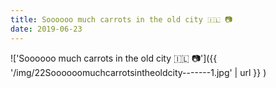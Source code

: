 ```yaml
---
title: Soooooo much carrots in the old city 🇮🇱 📷
date: 2019-06-23
---
```


!['Soooooo much carrots in the old city 🇮🇱 📷']({{ '/img/22Soooooomuchcarrotsintheoldcity-------1.jpg' | url }} )